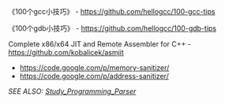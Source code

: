 《100个gcc小技巧》  - https://github.com/hellogcc/100-gcc-tips

《100个gdb小技巧》 - https://github.com/hellogcc/100-gdb-tips


Complete x86/x64 JIT and Remote Assembler for C++ - https://github.com/kobalicek/asmjit

  * https://code.google.com/p/memory-sanitizer/
  * https://code.google.com/p/address-sanitizer/

_SEE ALSO: [Study\_Programming\_Parser](Study_Programming_Parser.md)_